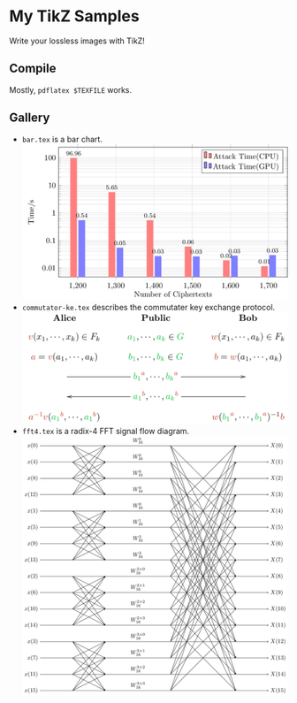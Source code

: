 # My TikZ Samples

Write your lossless images with TikZ!

## Compile

Mostly, `pdflatex $TEXFILE` works.

## Gallery

- `bar.tex` is a bar chart.
  ![](bar.png)
- `commutator-ke.tex` describes the commutater key exchange protocol.
  ![](commutator-ke.png)
- `fft4.tex` is a radix-4 FFT signal flow diagram.
  ![](fft4.png)
